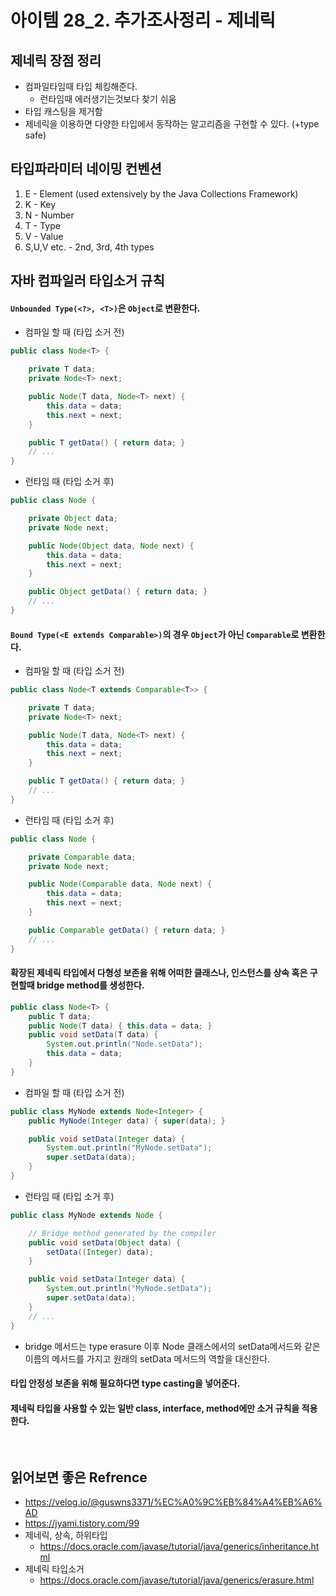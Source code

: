 # 아이템 28_2. 추가조사정리 - 제네릭



## 제네릭 장점 정리

- 컴파일타임때 타입 체킹해준다.
    - 런타임때 에러생기는것보다 찾기 쉬움
- 타입 캐스팅을 제거함
- 제네릭을 이용하면 다양한 타입에서 동작하는 알고리즘을 구현할 수 있다. (+type safe)

## 타입파라미터 네이밍 컨벤션

1. E - Element (used extensively by the Java Collections Framework)
2. K - Key
3. N - Number
4. T - Type
5. V - Value
6. S,U,V etc. - 2nd, 3rd, 4th types

## 자바 컴파일러 타입소거 규칙

#### `Unbounded Type(<?>, <T>)`은 `Object`로 변환한다.

- 컴파일 할 때 (타입 소거 전)

```java
public class Node<T> {

    private T data;
    private Node<T> next;

    public Node(T data, Node<T> next) {
        this.data = data;
        this.next = next;
    }

    public T getData() { return data; }
    // ...
}

```

- 런타임 때 (타입 소거 후)

```java
public class Node {

    private Object data;
    private Node next;

    public Node(Object data, Node next) {
        this.data = data;
        this.next = next;
    }

    public Object getData() { return data; }
    // ...
}

```

#### `Bound Type(<E extends Comparable>)`의 경우 `Object`가 아닌 `Comparable`로 변환한다.

- 컴파일 할 때 (타입 소거 전)

```java
public class Node<T extends Comparable<T>> {

    private T data;
    private Node<T> next;

    public Node(T data, Node<T> next) {
        this.data = data;
        this.next = next;
    }

    public T getData() { return data; }
    // ...
}
```

- 런타임 때 (타입 소거 후)

```java
public class Node {

    private Comparable data;
    private Node next;

    public Node(Comparable data, Node next) {
        this.data = data;
        this.next = next;
    }

    public Comparable getData() { return data; }
    // ...
}
```

#### 확장된 제네릭 타입에서 다형성 보존을 위해 어떠한 클래스나, 인스턴스를 상속 혹은 구현할때 bridge method를 생성한다.

```java
public class Node<T> {
    public T data;
    public Node(T data) { this.data = data; }
    public void setData(T data) {
        System.out.println("Node.setData");
        this.data = data;
    }
}
```

- 컴파일 할 때 (타입 소거 전)

```java
public class MyNode extends Node<Integer> {
    public MyNode(Integer data) { super(data); }

    public void setData(Integer data) {
        System.out.println("MyNode.setData");
        super.setData(data);
    }
}
```

- 런타임 때 (타입 소거 후)

```java
public class MyNode extends Node {

    // Bridge method generated by the compiler
    public void setData(Object data) {
        setData((Integer) data);
    }

    public void setData(Integer data) {
        System.out.println("MyNode.setData");
        super.setData(data);
    }
    // ...
}
```

- bridge 메서드는 type erasure 이후 Node 클래스에서의 setData메서드와 같은 이름의 메서드를 가지고 원래의 setData 메서드의 역할을 대신한다.

#### 타입 안정성 보존을 위해 필요하다면 type casting을 넣어준다.

#### 제네릭 타입을 사용할 수 있는 일반 class, interface, method에만 소거 규칙을 적용한다.

<br/>

## 읽어보면 좋은 Refrence

- https://velog.io/@guswns3371/%EC%A0%9C%EB%84%A4%EB%A6%AD
- https://jyami.tistory.com/99
- 제네릭, 상속, 하위타입
    - https://docs.oracle.com/javase/tutorial/java/generics/inheritance.html
- 제네릭 타입소거
    - https://docs.oracle.com/javase/tutorial/java/generics/erasure.html
